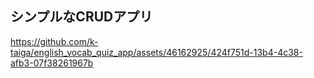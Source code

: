 ## シンプルなCRUDアプリ

https://github.com/k-taiga/english_vocab_quiz_app/assets/46162925/424f751d-13b4-4c38-afb3-07f38261967b

